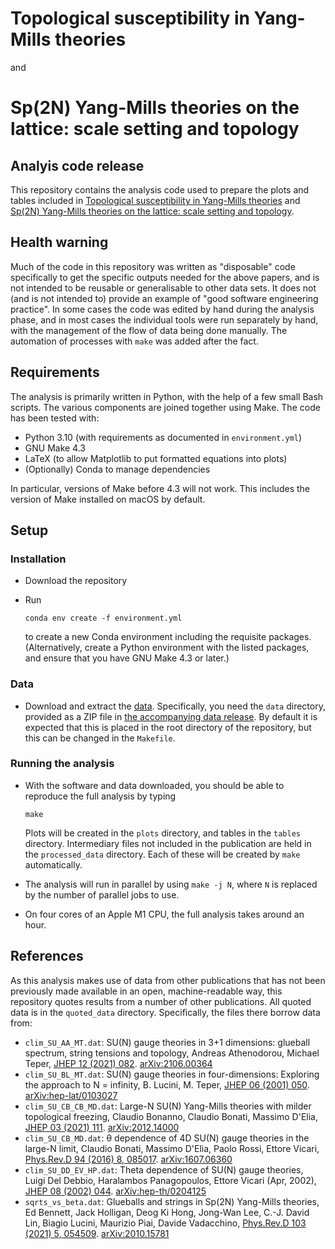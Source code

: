 # Topological susceptibility in Yang-Mills theories
and
# Sp(2N) Yang-Mills theories on the lattice: scale setting and topology

## Analyis code release

This repository contains the analysis code used to prepare the plots and tables
included in [Topological susceptibility in Yang-Mills theories][short-paper] and
[Sp(2N) Yang-Mills theories on the lattice: scale setting and topology][long-paper].

## Health warning

Much of the code in this repository was written as "disposable" code specifically to
get the specific outputs needed for the above papers, and is not intended to be reusable
or generalisable to other data sets.
It does not (and is not intended to) provide an example of "good software engineering practice".
In some cases the code was edited by hand during the analysis phase, and in most cases the 
individual tools were run separately by hand, with the management of the flow of data being done
manually. The automation of processes with `make` was added after the fact. 

## Requirements

The analysis is primarily written in Python, with the help of a few small Bash scripts.
The various components are joined together using Make. The code has been tested with:

* Python 3.10 (with requirements as documented in `environment.yml`)
* GNU Make 4.3
* LaTeX (to allow Matplotlib to put formatted equations into plots)
* (Optionally) Conda to manage dependencies

In particular, versions of Make before 4.3 will not work. This includes the
version of Make installed on macOS by default.

## Setup

### Installation

* Download the repository
* Run

      conda env create -f environment.yml

  to create a new Conda environment including the requisite packages.
  (Alternatively, create a Python environment with the listed packages, and
  ensure that you have GNU Make 4.3 or later.)

### Data

* Download and extract the [data][data]. Specifically, you need the `data` directory,
  provided as a ZIP file in [the accompanying data release][data]. By default it is
  expected that this is placed in the root directory of the repository,
  but this can be changed in the `Makefile`.

### Running the analysis

* With the software and data downloaded, you should be able to reproduce the
  full analysis by typing

      make

  Plots will be created in the `plots` directory, and tables in the `tables`
  directory. Intermediary files not included in the publication are held in
  the `processed_data` directory. Each of these will be created by `make`
  automatically.
* The analysis will run in parallel by using `make -j N`, where `N` is replaced
  by the number of parallel jobs to use.
* On four cores of an Apple M1 CPU, the full analysis takes around an hour.

## References

As this analysis makes use of data from other publications that has not been
previously made available in an open, machine-readable way, this repository
quotes results from a number of other publications. All quoted data is in the
`quoted_data` directory. Specifically, the files there borrow data from:

* `clim_SU_AA_MT.dat`: SU(N) gauge theories in 3+1 dimensions: glueball spectrum, string tensions and topology, Andreas Athenodorou, Michael Teper, [JHEP 12 (2021) 082][athenodorou-teper]. [arXiv:2106.00364](https://arxiv.org/2106.00364)
* `clim_SU_BL_MT.dat`: SU(N) gauge theories in four-dimensions: Exploring the approach to N = infinity, B. Lucini, M. Teper, [JHEP 06 (2001) 050](https://doi.org/10.1088/1126-6708/2001/06/050). [arXiv:hep-lat/0103027](https://arxiv.org/abs/hep-lat/0103027)
* `clim_SU_CB_CB_MD.dat`: Large-N SU(N) Yang-Mills theories with milder topological freezing, Claudio Bonanno, Claudio Bonati, Massimo D'Elia, [JHEP 03 (2021) 111](https://doi.org/10.1007/JHEP03(2021)111). [arXiv:2012.14000](https://arxiv.org/abs/2012.14000)
* `clim_SU_CB_MD.dat`: θ dependence of 4D SU(N) gauge theories in the large-N limit, Claudio Bonati, Massimo D'Elia, Paolo Rossi, Ettore Vicari, [Phys.Rev.D 94 (2016) 8, 085017](https://arxiv.org/abs/1607.06360). [arXiv:1607.06360](https://arxiv.org/abs/1607.06360)
* `clim_SU_DD_EV_HP.dat`: Theta dependence of SU(N) gauge theories, Luigi Del Debbio, Haralambos Panagopoulos, Ettore Vicari (Apr, 2002), [JHEP 08 (2002) 044](https://doi.org/10.1088/1126-6708/2002/08/044). [arXiv:hep-th/0204125](https://arxiv.org/abs/hep-th/0204125)
* `sqrts_vs_beta.dat`: Glueballs and strings in Sp(2N) Yang-Mills theories, Ed Bennett, Jack Holligan, Deog Ki Hong, Jong-Wan Lee, C.-J. David Lin, Biagio Lucini, Maurizio Piai, Davide Vadacchino, [Phys.Rev.D 103 (2021) 5, 054509](https://doi.org/10.1103/PhysRevD.103.054509). [arXiv:2010.15781](https://arxiv.org/abs/2010.15781)


[data]: https://doi.org/10.5281/zenodo.6678411
[long-paper]: https://arxiv.org/abs/2205.09364
[short-paper]: https://arxiv.org/abs/2205.09254
[athenodorou-teper]: https://doi.org/10.1007/JHEP12(2021)082
